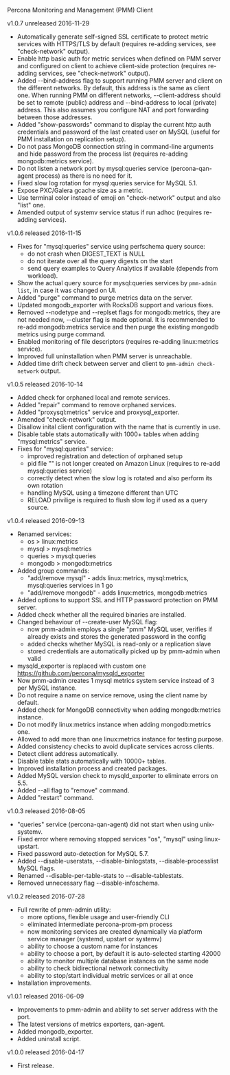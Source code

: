 Percona Monitoring and Management (PMM) Client

v1.0.7 unreleased 2016-11-29

* Automatically generate self-signed SSL certificate to protect metric services with HTTPS/TLS by default (requires re-adding services, see "check-network" output).
* Enable http basic auth for metric services when defined on PMM server and configured on client to achieve client-side protection
  (requires re-adding services, see "check-network" output).
* Added --bind-address flag to support running PMM server and client on the different networks.
  By default, this address is the same as client one. When running PMM on different networks, --client-address should be set to remote (public) address
  and --bind-address to local (private) address. This also assumes you configure NAT and port forwarding between those addresses.
* Added "show-passwords" command to display the current http auth credentials and password of the last created user on MySQL (useful for PMM installation on replication setup).
* Do not pass MongoDB connection string in command-line arguments and hide password from the process list (requires re-adding mongodb:metrics service).
* Do not listen a network port by mysql:queries service (percona-qan-agent process) as there is no need for it.
* Fixed slow log rotation for mysql:queries service for MySQL 5.1.
* Expose PXC/Galera gcache size as a metric.
* Use terminal color instead of emoji on "check-network" output and also "list" one.
* Amended output of systemv service status if run adhoc (requires re-adding services).

v1.0.6 released 2016-11-15

* Fixes for "mysql:queries" service using perfschema query source:
  * do not crash when DIGEST_TEXT is NULL
  * do not iterate over all the query digests on the start
  * send query examples to Query Analytics if available (depends from workload).
* Show the actual query source for mysql:queries services by `pmm-admin list`, in case it was changed on UI.
* Added "purge" command to purge metrics data on the server.
* Updated mongodb_exporter with RocksDB support and various fixes.
* Removed --nodetype and --replset flags for mongodb:metrics, they are not needed now, --cluster flag is made optional.
  It is recommended to re-add mongodb:metrics service and then purge the existing mongodb metrics using purge command.
* Enabled monitoring of file descriptors (requires re-adding linux:metrics service).
* Improved full uninstallation when PMM server is unreachable.
* Added time drift check between server and client to `pmm-admin check-network` output.

v1.0.5 released 2016-10-14

* Added check for orphaned local and remote services.
* Added "repair" command to remove orphaned services.
* Added "proxysql:metrics" service and proxysql_exporter.
* Amended "check-network" output.
* Disallow inital client configuration with the name that is currently in use.
* Disable table stats automatically with 1000+ tables when adding "mysql:metrics" service.
* Fixes for "mysql:queries" service:
  * improved registration and detection of orphaned setup
  * pid file "" is not longer created on Amazon Linux (requires to re-add mysql:queries service)
  * correctly detect when the slow log is rotated and also perform its own rotation
  * handling MySQL using a timezone different than UTC
  * RELOAD privilige is required to flush slow log if used as a query source.

v1.0.4 released 2016-09-13

* Renamed services:
  * os > linux:metrics
  * mysql > mysql:metrics
  * queries > mysql:queries
  * mongodb > mongodb:metrics
* Added group commands:
  * "add/remove mysql" - adds linux:metrics, mysql:metrics, mysql:queries services in 1 go
  * "add/remove mongodb" - adds linux:metrics, mongodb:metrics
* Added options to support SSL and HTTP password protection on PMM server.
* Added check whether all the required binaries are installed.
* Changed behaviour of --create-user MySQL flag:
  * now pmm-admin employs a single "pmm" MySQL user, verifies if already exists and stores the generated password in the config
  * added checks whether MySQL is read-only or a replication slave
  * stored credentials are automatically picked up by pmm-admin when valid
* mysqld_exporter is replaced with custom one https://github.com/percona/mysqld_exporter
* Now pmm-admin creates 1 mysql metrics system service instead of 3 per MySQL instance.
* Do not require a name on service remove, using the client name by default.
* Added check for MongoDB connectivity when adding mongodb:metrics instance.
* Do not modify linux:metrics instance when adding mongodb:metrics one.
* Allowed to add more than one linux:metrics instance for testing purpose.
* Added consistency checks to avoid duplicate services across clients.
* Detect client address automatically.
* Disable table stats automatically with 10000+ tables.
* Improved installation process and created packages.
* Added MySQL version check to mysqld_exporter to eliminate errors on 5.5.
* Added --all flag to "remove" command.
* Added "restart" command.

v1.0.3 released 2016-08-05

* "queries" service (percona-qan-agent) did not start when using unix-systemv.
* Fixed error where removing stopped services "os", "mysql" using linux-upstart.
* Fixed password auto-detection for MySQL 5.7.
* Added --disable-userstats, --disable-binlogstats, --disable-processlist MySQL flags.
* Renamed --disable-per-table-stats to --disable-tablestats.
* Removed unnecessary flag --disable-infoschema.

v1.0.2 released 2016-07-28

* Full rewrite of pmm-admin utility:
  * more options, flexible usage and user-friendly CLI
  * eliminated intermediate percona-prom-pm process
  * now monitoring services are created dynamically via platform service manager (systemd, upstart or systemv)
  * ability to choose a custom name for instances
  * ability to choose a port, by default it is auto-selected starting 42000
  * ability to monitor multiple database instances on the same node
  * ability to check bidirectional network connectivity
  * ability to stop/start individual metric services or all at once
* Installation improvements.

v1.0.1 released 2016-06-09

* Improvements to pmm-admin and ability to set server address with the port.
* The latest versions of metrics exporters, qan-agent.
* Added mongodb_exporter.
* Added uninstall script.

v1.0.0 released 2016-04-17

* First release.
